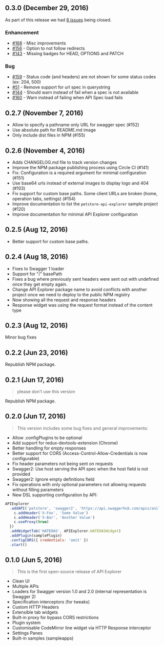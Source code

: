 ## 0.3.0 (December 29, 2016)

As part of this release we had [8 issues](https://github.com/sky-uk/api-explorer/milestone/6?closed=1) being closed.

### Enhancement

* [#168](https://github.com/sky-uk/api-explorer/issues/168) - Misc improvements
* [#156](https://github.com/sky-uk/api-explorer/issues/156) - Option to not follow redirects
* [#143](https://github.com/sky-uk/api-explorer/issues/143) - Missing badges for HEAD, OPTIONS and PATCH

### Bug

* [#159](https://github.com/sky-uk/api-explorer/issues/159) - Status code (and headers) are not shown for some status codes (ex: 204, 500)
* [#51](https://github.com/sky-uk/api-explorer/issues/51) - Remove support for url spec in querystring
* [#144](https://github.com/sky-uk/api-explorer/issues/144) - Should warn instead of fail when a spec is not available
* [#160](https://github.com/sky-uk/api-explorer/pull/160) - Warn instead of failing when API Spec load fails


## 0.2.7 (November 7, 2016)

* Allow to specify a pathname only URL for swagger spec (#152)
* Use absolute path for README.md image
* Only include dist files in NPM (#155)

## 0.2.6 (November 4, 2016)

* Adds CHANGELOG.md file to track version changes
* Improve the NPM package publishing process using Circle CI (#141)
* Fix: Configuration is a required argument for minimal configuration (#151)
* Use base64 urls instead of external images to display logo and 404 (#103)
* Fix support for custom base paths. Some client URLs are broken (home, operation tabs, settings) (#154)
* Improve documentation to list the `petstore-api-explorer` sample project (#120)
* Improve documentation for minimal API Explorer configuration

## 0.2.5 (Aug 12, 2016)

* Better support for custom base paths.


## 0.2.4 (Aug 18, 2016)

* Fixes to Swagger 1 loader
* Support for "/" basePath
* Fixes a bug where previously sent headers were sent out with undefined once they get empty again.
* Change API Explorer package name to avoid conflicts with another project once we need to deploy to the public NPM registry
* Now showing all the request and response headers
* Response widget was using the request format instead of the content type


## 0.2.3 (Aug 12, 2016)

Minor bug fixes


## 0.2.2 (Jun 23, 2016)

Republish NPM package.


## 0.2.1 (Jun 17, 2016)

> please don't use this version

Republish NPM package.


## 0.2.0 (Jun 17, 2016)

> This version includes some bug fixes and general improvements:

* Allow .configPlugins to be optional
* Add support for redux-devtools-extension (Chrome)
* Better handling for empty responses
* Better support for CORS (Access-Control-Allow-Credentials is now configurable)
* Fix header parameters not being sent on requests
* Swagger2: Use host serving the API spec when the host field is not provided
* Swagger2: Ignore empty definitions field
* Fix operations with only optional parameters not allowing requests without filling parameters
* New DSL supporting configuration by API:

```js
APIExplorer
  .addAPI('petstore', 'swagger2', 'https://api.swaggerhub.com/apis/anil614sagar/petStore/1.0.0', c => {
    c.addHeader('X-Foo', 'Some Value')
    c.addHeader('X-Bar', 'Another Value')
    c.useProxy(true)
  })
  .addWidgetTab('HATEOAS', APIExplorer.HATEOASWidget)
  .addPlugin(samplePlugin)
  .configCORS({ credentials: 'omit' })
  .start()
```


## 0.1.0 (Jun 5, 2016)

> This is the first open-source release of API Explorer

* Clean UI
* Multiple APIs
* Loaders for Swagger version 1.0 and 2.0 (internal representation is Swagger 2)
* Specification interceptors (for tweaks)
* Custom HTTP Headers
* Extensible tab widgets
* Built-in proxy for bypass CORS restrictions
* Plugin system
* Customisable CodeMirror line widget via HTTP Response interceptor
* Settings Panes
* Built-in samples (sampleapps)
